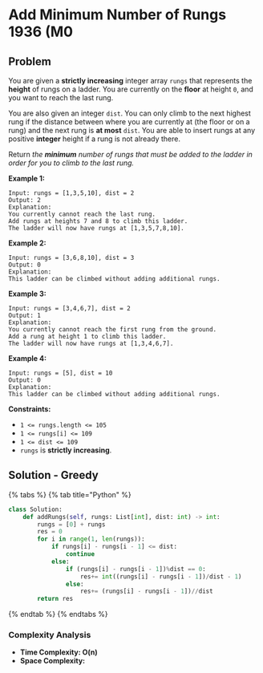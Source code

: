# Add Minimum Number of Rungs 1936 \(M0

## Problem

You are given a **strictly increasing** integer array `rungs` that represents the **height** of rungs on a ladder. You are currently on the **floor** at height `0`, and you want to reach the last rung.

You are also given an integer `dist`. You can only climb to the next highest rung if the distance between where you are currently at \(the floor or on a rung\) and the next rung is **at most** `dist`. You are able to insert rungs at any positive **integer** height if a rung is not already there.

Return _the **minimum** number of rungs that must be added to the ladder in order for you to climb to the last rung._

**Example 1:**

```text
Input: rungs = [1,3,5,10], dist = 2
Output: 2
Explanation:
You currently cannot reach the last rung.
Add rungs at heights 7 and 8 to climb this ladder. 
The ladder will now have rungs at [1,3,5,7,8,10].
```

**Example 2:**

```text
Input: rungs = [3,6,8,10], dist = 3
Output: 0
Explanation:
This ladder can be climbed without adding additional rungs.
```

**Example 3:**

```text
Input: rungs = [3,4,6,7], dist = 2
Output: 1
Explanation:
You currently cannot reach the first rung from the ground.
Add a rung at height 1 to climb this ladder.
The ladder will now have rungs at [1,3,4,6,7].
```

**Example 4:**

```text
Input: rungs = [5], dist = 10
Output: 0
Explanation:
This ladder can be climbed without adding additional rungs.
```

**Constraints:**

* `1 <= rungs.length <= 105`
* `1 <= rungs[i] <= 109`
* `1 <= dist <= 109`
* `rungs` is **strictly increasing**.

## Solution - Greedy

{% tabs %}
{% tab title="Python" %}
```python
class Solution:
    def addRungs(self, rungs: List[int], dist: int) -> int:
        rungs = [0] + rungs
        res = 0
        for i in range(1, len(rungs)):
            if rungs[i] - rungs[i - 1] <= dist:
                continue
            else:
                if (rungs[i] - rungs[i - 1])%dist == 0:
                    res+= int((rungs[i] - rungs[i - 1])/dist - 1)
                else:
                    res+= (rungs[i] - rungs[i - 1])//dist
        return res
```
{% endtab %}
{% endtabs %}

### Complexity Analysis

* **Time Complexity: O\(n\)**
* **Space Complexity:**

